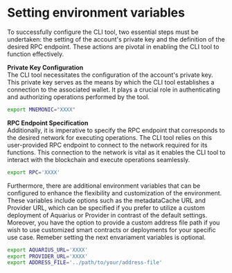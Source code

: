 # Setting environment variables

To successfully configure the CLI tool, two essential steps must be undertaken: the setting of the account's private key and the definition of the desired RPC endpoint. These actions are pivotal in enabling the CLI tool to function effectively.

**Private Key Configuration** \
The CLI tool necessitates the configuration of the account's private key. This private key serves as the means by which the CLI tool establishes a connection to the associated wallet. It plays a crucial role in authenticating and authorizing operations performed by the tool.

```bash
export MNEMONIC="XXXX"
```

**RPC Endpoint Specification** \
Additionally, it is imperative to specify the RPC endpoint that corresponds to the desired network for executing operations. The CLI tool relies on this user-provided RPC endpoint to connect to the network required for its functions. This connection to the network is vital as it enables the CLI tool to interact with the blockchain and execute operations seamlessly.

```bash
export RPC='XXXX'
```

Furthermore, there are additional environment variables that can be configured to enhance the flexibility and customization of the environment. These variables include options such as the metadataCache URL and Provider URL, which can be specified if you prefer to utilize a custom deployment of Aquarius or Provider in contrast of the default settings. Moreover, you have the option to provide a custom address file path if you wish to use customized smart contracts or deployments for your specific use case. Remeber setting the next envariament variables is optional.

```bash
export AQUARIUS_URL='XXXX'
export PROVIDER_URL='XXXX'
export ADDRESS_FILE='../path/to/your/address-file'
```
